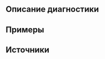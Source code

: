# <Diagnostic name>

<Metadata>

## <Params>

<!-- Блоки выше заполняются автоматически, не трогать -->
## Описание диагностики
<!-- Описание диагностики заполняется вручную. Необходимо понятным языком описать смысл и схему работу -->

## Примеры
<!-- В данном разделе приводятся примеры, на которые диагностика срабатывает, а также можно привести пример, как можно исправить ситуацию -->

## Источники
<!-- Необходимо указывать ссылки на все источники, из которых почерпнута информация для создания диагностики -->
<!-- Примеры источников

* Источник: [Стандарт: Тексты модулей](https://its.1c.ru/db/v8std#content:456:hdoc)
* Полезная информаця: [Отказ от использования модальных окон](https://its.1c.ru/db/metod8dev#content:5272:hdoc)
* Источник: [Cognitive complexity, ver. 1.4](https://www.sonarsource.com/docs/CognitiveComplexity.pdf) -->
